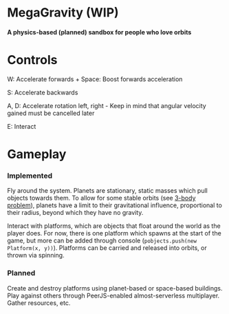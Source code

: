 # MegaGravity (WIP)
#### A physics-based (planned) sandbox for people who love orbits

# Controls
W: Accelerate forwards + Space: Boost forwards acceleration

S: Accelerate backwards

A, D: Accelerate rotation left, right - Keep in mind that angular velocity gained must be cancelled later

E: Interact

# Gameplay

### Implemented

Fly around the system. Planets are stationary, static masses which pull objects towards them. To allow for some stable orbits (see [3-body problem](https://en.wikipedia.org/wiki/three_body_problem)), planets have a limit to their gravitational influence, proportional to their radius, beyond which they have no gravity.

Interact with platforms, which are objects that float around the world as the player does. For now, there is one platform which spawns at the start of the game, but more can be added through console (`pobjects.push(new Platform(x, y))`). Platforms can be carried and released into orbits, or thrown via spinning.

### Planned

Create and destroy platforms using planet-based or space-based buildings. Play against others through PeerJS-enabled almost-serverless multiplayer. Gather resources, etc.
